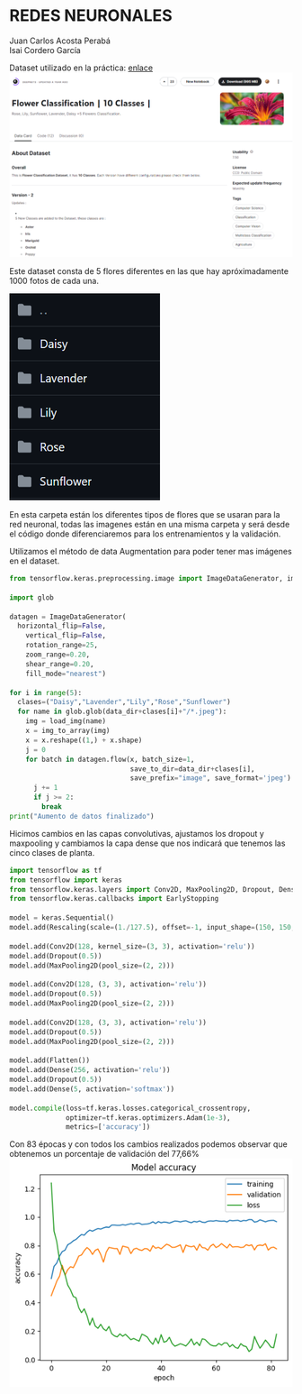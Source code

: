 # REDES NEURONALES

Juan Carlos Acosta Perabá  
Isai Cordero García

Dataset utilizado en la práctica: [enlace](https://www.kaggle.com/datasets/utkarshsaxenadn/flower-classification-5-classes-roselilyetc)
![Imagen del Dataset para práctica](./DatasetFlores.png)

Este dataset consta de 5 flores diferentes en las que hay apróximadamente 1000 fotos de cada una.

![Imagen de la carpeta de flores](./TiposFlores.png)

En esta carpeta están los diferentes tipos de flores que se usaran para la red neuronal, todas las imagenes están en una misma carpeta y será desde el código donde diferenciaremos para los entrenamientos y la validación.


Utilizamos el método de data Augmentation para poder tener mas imágenes en el dataset.
```python
from tensorflow.keras.preprocessing.image import ImageDataGenerator, img_to_array, load_img

import glob

datagen = ImageDataGenerator(
  horizontal_flip=False,
    vertical_flip=False,
    rotation_range=25,
    zoom_range=0.20,
    shear_range=0.20,
    fill_mode="nearest")

for i in range(5):
  clases=("Daisy","Lavender","Lily","Rose","Sunflower")
  for name in glob.glob(data_dir+clases[i]+"/*.jpeg"):
    img = load_img(name)
    x = img_to_array(img)
    x = x.reshape((1,) + x.shape)
    j = 0
    for batch in datagen.flow(x, batch_size=1,
                              save_to_dir=data_dir+clases[i],
                              save_prefix="image", save_format='jpeg'):
      j += 1
      if j >= 2:
        break
print("Aumento de datos finalizado")
```

Hicimos cambios en las capas convolutivas, ajustamos los dropout y maxpooling y cambiamos la capa dense que nos indicará que tenemos las cinco clases de planta.

```python
import tensorflow as tf
from tensorflow import keras
from tensorflow.keras.layers import Conv2D, MaxPooling2D, Dropout, Dense, Rescaling, Flatten
from tensorflow.keras.callbacks import EarlyStopping

model = keras.Sequential()
model.add(Rescaling(scale=(1./127.5), offset=-1, input_shape=(150, 150, 3)))

model.add(Conv2D(128, kernel_size=(3, 3), activation='relu'))
model.add(Dropout(0.5))
model.add(MaxPooling2D(pool_size=(2, 2)))

model.add(Conv2D(128, (3, 3), activation='relu'))
model.add(Dropout(0.5))
model.add(MaxPooling2D(pool_size=(2, 2)))

model.add(Conv2D(128, (3, 3), activation='relu'))
model.add(Dropout(0.5))
model.add(MaxPooling2D(pool_size=(2, 2)))

model.add(Flatten())
model.add(Dense(256, activation='relu'))
model.add(Dropout(0.5))
model.add(Dense(5, activation='softmax'))

model.compile(loss=tf.keras.losses.categorical_crossentropy,
              optimizer=tf.keras.optimizers.Adam(1e-3),
              metrics=['accuracy'])
```

Con 83 épocas y con todos los cambios realizados podemos observar que obtenemos un porcentaje de validación del 77,66%
![Imagen de la gráfica](./output.png)
